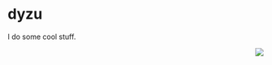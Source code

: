 # dyzu
<p align="left">
 
 I do some cool stuff.</p>   <img align="right" src="https://github-readme-stats.vercel.app/api?username=dyzuofficial&show_icons=true&icon_color=CE1D2D&text_color=718096&bg_color=00000000&hide_title=true&hide_border=true" />
